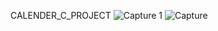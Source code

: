 CALENDER_C_PROJECT
![Capture 1](https://github.com/jahidnub/Individual-project/assets/136675591/afd0e5b9-195a-4a1a-a84b-9dd6586edf9b)
![Capture](https://github.com/jahidnub/Individual-project/assets/136675591/cbd24262-3493-478a-8073-e2695e9db97c)

